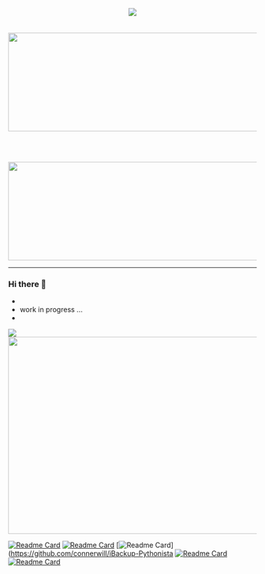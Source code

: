 <div align="center">
	<a href="https://github.com/ConnerWill">
		<img align="center" src="https://bingimages.herokuapp.com/unsplash2" />
	</a>
</div>
<br></br>
<div align="center">
	<a href="https://github.com/ConnerWill">
		<img align="center" width="800" height="200" src="https://github-readme-stats.vercel.app/api?username=ConnerWill&&show_icons=true&theme=tokyonight&line_height=27&v=5"/>
</div>

<br></br>
<div align="center">
	<a href="https://github.com/ConnerWill">
		<img align="center" width="800" height="200" src="https://github-readme-stats.vercel.app/api/top-langs/?username=ConnerWill&langs_count=10&theme=tokyonight&hide=" />
	</a>
</div>

<!---
<p>
<code>
      ____    
    /\  _ `\                                         
    \ \ \/\_\    ___     ___      ___       __    _ __ 
     \ \ \/_/_  / __`\ /' _ `\  /' _ `\   /'__`\ /\`'__\
      \ \ \L\ \/\ \L\ \/\ \/\ \ /\ \/\ \ /\  __/ \ \ \/
       \ \____/\ \____/\ \_\ \_\\ \_\ \_\\ \____\ \ \_\
        \/___/  \/___/  \/_/\/_/ \/_/\/_/ \/____/  \/_/			
</code>
</p>
--->
---
	
### Hi there 👋

*
* work in progress ...
*

<p>

<p>
<img src="http://views.whatilearened.today/views/github/ConnerWill/views.svg"/>
<!--
    <a href="htts://connerwill.com"><img src="https://img.shields.io/website?label=Website status :&url=htts://connerwill.com"/></a>

![](https://img.shields.io/website?down_color=lightgrey&down_message=offline&up_color=blue&up_message=online&url=https://dampsock.com)
-->
	  
<a href="https://github.com/ConnerWill/"><img src="https://img.shields.io/github/followers/ConnerWill?color=#4CC61E&label=GitHub Followers :"/></a>
    <a href="https://github.com/ConnerWill?tab=repositories"><img src="https://badges.frapsoft.com/os/v2/open-source.svg?v=103"/></a>
    <a href="https://github.com/ConnerWill"><img src="https://img.shields.io/badge/Ask me-anything-1abc9c.svg"/></a>
    <img src="https://img.shields.io/badge/Os-Debian-a80030"/>
	<p>
    </p>
    <br/><br/>
<p>  
	  
  </p>
</p><br/><br/>
<p>


<div align="center">
<!--
  <br>
	<img src="" width="200" height="200">
	<br>
-->
    	<img src="https://bingimages.herokuapp.com/unsplash1" width="800" height="400">
</div>


<!--
**ConnerWill/ConnerWill** is a ✨ _special_ ✨ repository because its `README.md` (this file) appears on your GitHub profile.
-->

[![Readme Card](https://github-readme-stats.vercel.app/api/pin/?username=connerwill&repo=CAPshift&theme=tokyonight)](https://github.com/connerwill/capshift)
[![Readme Card](https://github-readme-stats.vercel.app/api/pin/?username=connerwill&repo=fzf-rclone&theme=tokyonight)](https://github.com/connerwill/fzf-rclone)
[![Readme Card](https://github-readme-stats.vercel.app/api/pin/?username=connerwill&repo=iBackup-Pythonista&theme=tokyonight)](https://github.com/connerwill/iBackup-Pythonista
[![Readme Card](https://github-readme-stats.vercel.app/api/pin/?username=connerwill&repo=CAPshift&theme=tokyonight)](https://github.com/connerwill/arch-pi)
[![Readme Card](https://github-readme-stats.vercel.app/api/pin/?username=connerwill&repo=CAPshift&theme=tokyonight)](https://github.com/connerwill/...)

